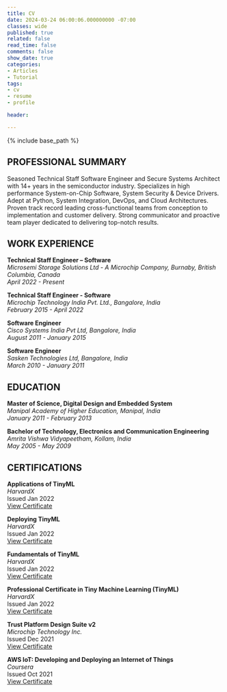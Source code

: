```yaml
---
title: CV
date: 2024-03-24 06:00:06.000000000 -07:00
classes: wide
published: true
related: false
read_time: false
comments: false
show_date: true
categories:
- Articles
- Tutorial
tags:
- cv
- resume
- profile

header:

---
```


<style>
div {
  text-align: justify;
  text-justify: inter-word;
}
</style>

{% include base_path %}

## PROFESSIONAL SUMMARY

Seasoned Technical Staff Software Engineer and Secure Systems Architect with 14+ years in the semiconductor industry. Specializes in high performance System-on-Chip Software, System Security & Device Drivers. Adept at Python, System Integration, DevOps, and Cloud Architectures. Proven track record leading cross-functional teams from conception to implementation and customer delivery. Strong communicator and proactive team player dedicated to delivering top-notch results.

## WORK EXPERIENCE

**Technical Staff Engineer – Software**  
*Microsemi Storage Solutions Ltd - A Microchip Company, Burnaby, British Columbia, Canada*  
*April 2022 - Present*

**Technical Staff Engineer - Software**  
*Microchip Technology India Pvt. Ltd., Bangalore, India*  
*February 2015 - April 2022*

**Software Engineer**  
*Cisco Systems India Pvt Ltd, Bangalore, India*  
*August 2011 - January 2015*

**Software Engineer**  
*Sasken Technologies Ltd, Bangalore, India*  
*March 2010 - January 2011*

## EDUCATION

**Master of Science, Digital Design and Embedded System**  
*Manipal Academy of Higher Education, Manipal, India*  
*January 2011 - February 2013*

**Bachelor of Technology, Electronics and Communication Engineering**  
*Amrita Vishwa Vidyapeetham, Kollam, India*  
*May 2005 - May 2009*

## CERTIFICATIONS

**Applications of TinyML**  
*HarvardX*  
Issued Jan 2022  
[View Certificate](https://courses.edx.org/certificates/9c1798c7c8224e438ba758240e679e52)

**Deploying TinyML**  
*HarvardX*  
Issued Jan 2022  
[View Certificate](https://courses.edx.org/certificates/36983a3194464a10896a5d4b626b0fd1)

**Fundamentals of TinyML**  
*HarvardX*  
Issued Jan 2022  
[View Certificate](https://courses.edx.org/certificates/4678189a89aa4a36a2cd4076be20fcd9)

**Professional Certificate in Tiny Machine Learning (TinyML)**  
*HarvardX*  
Issued Jan 2022  
[View Certificate](https://credentials.edx.org/credentials/720c5858d05242f481be79616537ae03/)

**Trust Platform Design Suite v2**  
*Microchip Technology Inc.*  
Issued Dec 2021  
[View Certificate](https://verify.skilljar.com/c/naaocueohzwe)  

**AWS IoT: Developing and Deploying an Internet of Things**  
*Coursera*  
Issued Oct 2021  
[View Certificate](https://www.coursera.org/account/accomplishments/certificate/TW3GK7LLCR8S)  

